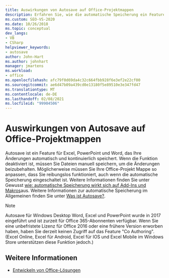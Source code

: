 ```yaml
---
title: Auswirkungen von Autosave auf Office-Projektmappen
description: Erfahren Sie, wie die automatische Speicherung ein Feature für Excel, PowerPoint und Word ist, das Ihre Änderungen automatisch und kontinuierlich speichert.
ms.custom: SEO-VS-2020
ms.date: 10/26/2018
ms.topic: conceptual
dev_langs:
- VB
- CSharp
helpviewer_keywords:
- autosave
author: John-Hart
ms.author: johnhart
manager: jmartens
ms.workload:
- office
ms.openlocfilehash: afc79f0d69da4c32c664fbb928f6e3ef2e22cf00
ms.sourcegitcommit: ae6d47b09a439cd0e13180f5e89510e3e347fd47
ms.translationtype: MT
ms.contentlocale: de-DE
ms.lasthandoff: 02/08/2021
ms.locfileid: "99904506"
---
```

# <a name="how-autosave-impacts-office-solutions"></a>Auswirkungen von Autosave auf Office-Projektmappen

Autosave ist ein Feature für Excel, PowerPoint und Word, das Ihre Änderungen automatisch und kontinuierlich speichert. Wenn die Funktion deaktiviert ist, müssen Sie Dateien manuell speichern, um die Änderungen beizubehalten. Möglicherweise müssen Sie Ihre Office-Projekt Mappe so anpassen, dass Sie reibungslos funktioniert, auch wenn die automatische Speicherung eingeschaltet ist. Weitere Informationen finden Sie unter Gewusst [wie: automatische Speicherung wirkt sich auf Add-Ins und Makros](/office/vba/library-reference/concepts/how-autosave-impacts-addins-and-macros)aus. Weitere Informationen zur automatische Speicherung im Allgemeinen finden Sie unter [Was ist Autosave?](https://support.office.com/en-US/article/What-is-AutoSave-6d6bd723-ebfd-4e40-b5f6-ae6e8088f7a5).

> [!NOTE]
> Autosave für Windows Desktop Word, Excel und PowerPoint wurde in 2017 eingeführt und ist zurzeit für Office 365-Abonnenten verfügbar. Wenn Sie eine unbefristete Lizenz für Office 2016 oder eine frühere Version erworben haben, haben Sie derzeit keinen Zugriff auf das Feature "Co Authoring". (Excel Online, Excel für Android, Excel für IOS und Excel Mobile im Windows Store unterstützen diese Funktion jedoch.)

## <a name="see-also"></a>Weitere Informationen
- [Entwickeln von Office-Lösungen](./developing-office-solutions.md)
